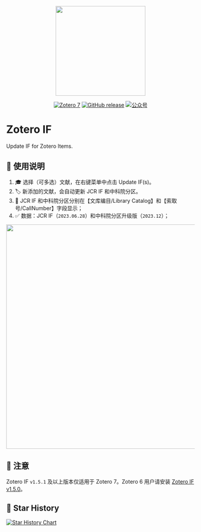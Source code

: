 <p align="center">
  <img src="https://figurebed-iseex.oss-cn-hangzhou.aliyuncs.com/202201180906177.png" width=240 />
</p>
<p align="center">
	<a href="https://www.zotero.org"><img src="https://img.shields.io/badge/Zotero-7-green?style=flat-square&logo=zotero&logoColor=CC2936" alt="Zotero 7" /></a>
	<a href="https://github.com/qnscholar/zotero-if/releases"><img src="https://img.shields.io/github/v/release/qnscholar/zotero-if?color=blue&logo=github" alt="GitHub release" /></a>
	<a href="https://figurebed-iseex.oss-cn-hangzhou.aliyuncs.com/202201171141964.png"><img src="https://img.shields.io/badge/公众号-青柠学术-orange?logo=wechat" alt="公众号" /></a>
	
</p>

# Zotero IF

Update IF for Zotero Items.



## 🔧 使用说明


1. 🎓 选择（可多选）文献，在右键菜单中点击 Update IF(s)。
2. 🏷️ 新添加的文献，会自动更新 JCR IF 和中科院分区。
3. 📌 JCR IF 和中科院分区分别在【文库编目/Library Catalog】和【索取号/CallNumber】字段显示；
4. ✅ 数据：JCR IF（`2023.06.28`）和中科院分区升级版（`2023.12`）；


<p align="center">
  <img src="https://figurebed-iseex.oss-cn-hangzhou.aliyuncs.com/img/20240310014250.png" width=600 />
</p>

## 📌 注意

Zotero IF `v1.5.1` 及以上版本仅适用于 Zotero 7。Zotero 6 用户请安装 [Zotero IF v1.5.0](https://github.com/qnscholar/zotero-if/releases/tag/v1.5.0)。

## 🌟 Star History

[![Star History Chart](https://api.star-history.com/svg?repos=qnscholar/zotero-if&type=Timeline)](https://star-history.com/#qnscholar/zotero-if&Timeline)
